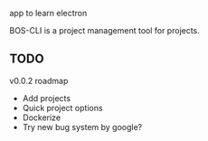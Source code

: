 app to learn electron

BOS-CLI is a project management tool for projects.

## TODO

v0.0.2 roadmap

- Add projects
- Quick project options
- Dockerize
- Try new bug system by google?
